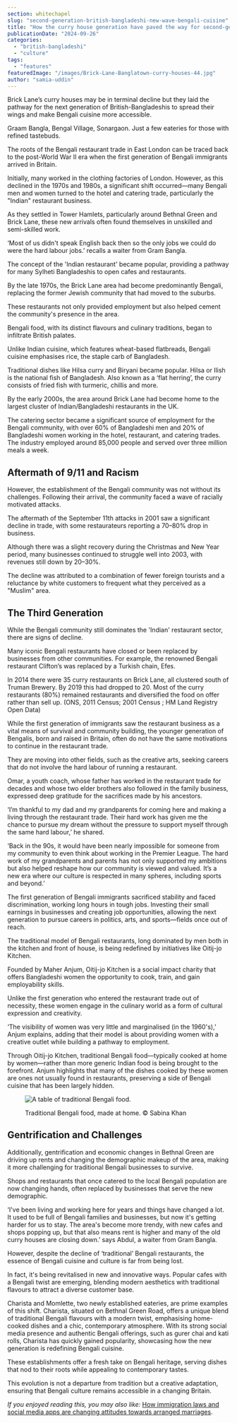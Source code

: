 ```yaml
---
section: whitechapel
slug: "second-generation-british-bangladeshi-new-wave-bengali-cuisine"
title: "How the curry house generation have paved the way for second-generation British-Bangladeshis to create a ‘new-wave’ Bengali cuisine"
publicationDate: "2024-09-26"
categories: 
  - "british-bangladeshi"
  - "culture"
tags: 
  - "features"
featuredImage: "/images/Brick-Lane-Banglatown-curry-houses-44.jpg"
author: "samia-uddin"
---
```


Brick Lane’s curry houses may be in terminal decline but they laid the pathway for the next generation of British-Bangladeshis to spread their wings and make Bengali cuisine more accessible.

Graam Bangla, Bengal Village, Sonargaon. Just a few eateries for those with refined tastebuds.

The roots of the Bengali restaurant trade in East London can be traced back to the post-World War II era when the first generation of Bengali immigrants arrived in Britain. 

Initially, many worked in the clothing factories of London. However, as this declined in the 1970s and 1980s, a significant shift occurred—many Bengali men and women turned to the hotel and catering trade, particularly the "Indian" restaurant business.

As they settled in Tower Hamlets, particularly around Bethnal Green and Brick Lane, these new arrivals often found themselves in unskilled and semi-skilled work. 

‘Most of us didn't speak English back then so the only jobs we could do were the hard labour jobs.’ recalls a waiter from Gram Bangla.

The concept of the 'Indian restaurant' became popular, providing a pathway for many Sylheti Bangladeshis to open cafes and restaurants. 

By the late 1970s, the Brick Lane area had become predominantly Bengali, replacing the former Jewish community that had moved to the suburbs. 

These restaurants not only provided employment but also helped cement the community's presence in the area. 

Bengali food, with its distinct flavours and culinary traditions, began to infiltrate British palates.

Unlike Indian cuisine, which features wheat-based flatbreads, Bengali cuisine emphasises rice, the staple carb of Bangladesh. 

Traditional dishes like Hilsa curry and Biryani became popular. Hilsa or Ilish is the national fish of Bangladesh. Also known as a ‘flat herring’, the curry consists of fried fish with turmeric, chillis and more.

By the early 2000s, the area around Brick Lane had become home to the largest cluster of Indian/Bangladeshi restaurants in the UK. 

The catering sector became a significant source of employment for the Bengali community, with over 60% of Bangladeshi men and 20% of Bangladeshi women working in the hotel, restaurant, and catering trades. The industry employed around 85,000 people and served over three million meals a week.

## Aftermath of 9/11 and Racism

However, the establishment of the Bengali community was not without its challenges. Following their arrival, the community faced a wave of racially motivated attacks. 

The aftermath of the September 11th attacks in 2001 saw a significant decline in trade, with some restaurateurs reporting a 70–80% drop in business.

Although there was a slight recovery during the Christmas and New Year period, many businesses continued to struggle well into 2003, with revenues still down by 20–30%. 

The decline was attributed to a combination of fewer foreign tourists and a reluctance by white customers to frequent what they perceived as a "Muslim" area.

## The Third Generation

While the Bengali community still dominates the 'Indian' restaurant sector, there are signs of decline. 

Many iconic Bengali restaurants have closed or been replaced by businesses from other communities. For example, the renowned Bengali restaurant Clifton’s was replaced by a Turkish chain, Efes.

In 2014 there were 35 curry restaurants on Brick Lane, all clustered south of Truman Brewery. By 2019 this had dropped to 20. Most of the curry restaurants (80%) remained restaurants and diversified the food on offer rather than sell up. (ONS, 2011 Census; 2001 Census ; HM Land Registry Open Data)

While the first generation of immigrants saw the restaurant business as a vital means of survival and community building, the younger generation of Bengalis, born and raised in Britain, often do not have the same motivations to continue in the restaurant trade. 

They are moving into other fields, such as the creative arts, seeking careers that do not involve the hard labour of running a restaurant.

Omar, a youth coach, whose father has worked in the restaurant trade for decades and whose two elder brothers also followed in the family business, expressed deep gratitude for the sacrifices made by his ancestors. 

‘I’m thankful to my dad and my grandparents for coming here and making a living through the restaurant trade. Their hard work has given me the chance to pursue my dream without the pressure to support myself through the same hard labour,’ he shared.

‘Back in the 90s, it would have been nearly impossible for someone from my community to even think about working in the Premier League. The hard work of my grandparents and parents has not only supported my ambitions but also helped reshape how our community is viewed and valued. It’s a new era where our culture is respected in many spheres, including sports and beyond.’

The first generation of Bengali immigrants sacrificed stability and faced discrimination, working long hours in tough jobs. Investing their small earnings in businesses and creating job opportunities, allowing the next generation to pursue careers in politics, arts, and sports—fields once out of reach.

The traditional model of Bengali restaurants, long dominated by men both in the kitchen and front of house, is being redefined by initiatives like Oitij-jo Kitchen. 

Founded by Maher Anjum, Oitij-jo Kitchen is a social impact charity that offers Bangladeshi women the opportunity to cook, train, and gain employability skills. 

Unlike the first generation who entered the restaurant trade out of necessity, these women engage in the culinary world as a form of cultural expression and creativity. 

‘The visibility of women was very little and marginalised (in the 1960's),’ Anjum explains, adding that their model is about providing women with a creative outlet while building a pathway to employment.

Through Oitij-jo Kitchen, traditional Bengali food—typically cooked at home by women—rather than more generic Indian food is being brought to the forefront. Anjum highlights that many of the dishes cooked by these women are ones not usually found in restaurants, preserving a side of Bengali cuisine that has been largely hidden. 

<figure>

![A table of traditional Bengali food.](/images/bengali-traditional-food-sabina-khan.jpg)

<figcaption>

Traditional Bengali food, made at home. © Sabina Khan

</figcaption>

</figure>

## Gentrification and Challenges 

Additionally, gentrification and economic changes in Bethnal Green are driving up rents and changing the demographic makeup of the area, making it more challenging for traditional Bengali businesses to survive.

Shops and restaurants that once catered to the local Bengali population are now changing hands, often replaced by businesses that serve the new demographic.

‘I've been living and working here for years and things have changed a lot. It used to be full of Bengali families and businesses, but now it's getting harder for us to stay. The area's become more trendy, with new cafes and shops popping up, but that also means rent is higher and many of the old curry houses are closing down.’ says Abdul, a waiter from Gram Bangla. 

However, despite the decline of ‘traditional’ Bengali restaurants, the essence of Bengali cuisine and culture is far from being lost.

In fact, it's being revitalised in new and innovative ways. Popular cafes with a Bengali twist are emerging, blending modern aesthetics with traditional flavours to attract a diverse customer base. 

Charista and Momlette, two newly established eateries, are prime examples of this shift. Charista, situated on Bethnal Green Road, offers a unique blend of traditional Bengali flavours with a modern twist, emphasising home-cooked dishes and a chic, contemporary atmosphere. With its strong social media presence and authentic Bengali offerings, such as gurer chai and kati rolls, Charista has quickly gained popularity, showcasing how the new generation is redefining Bengali cuisine.

These establishments offer a fresh take on Bengali heritage, serving dishes that nod to their roots while appealing to contemporary tastes. 

This evolution is not a departure from tradition but a creative adaptation, ensuring that Bengali culture remains accessible in a changing Britain.

_If you enjoyed reading this, you may also like:_ [How immigration laws and social media apps are changing attitudes towards arranged marriages](https://whitechapellondon.co.uk/second-generation-bengalis-changing-attitutes-arranged-marriages/).
